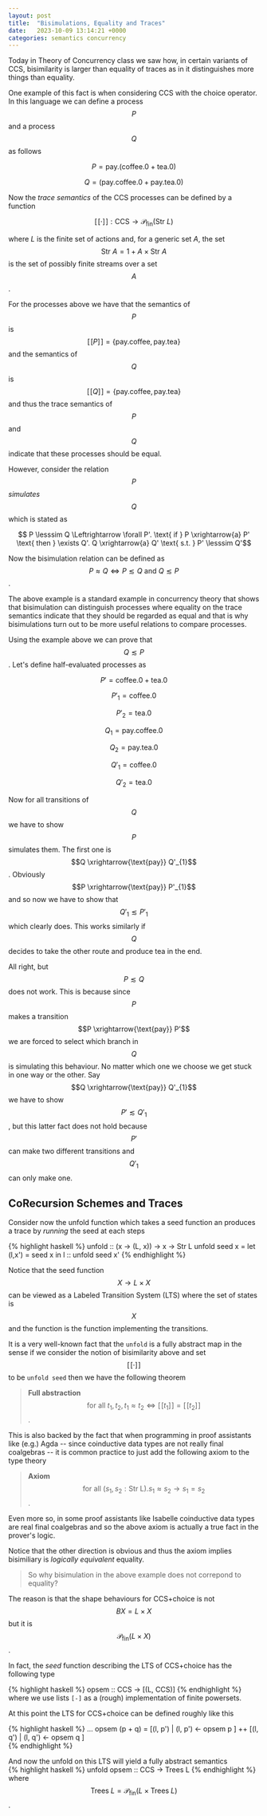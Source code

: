 ```yaml
---
layout: post
title:  "Bisimulations, Equality and Traces" 
date:   2023-10-09 13:14:21 +0000
categories: semantics concurrency 
---
```


Today in Theory of Concurrency class we saw how, in certain variants of CCS,
bisimilarity is larger than equality of traces as in it distinguishes more things than
equality. 

One example of this fact is when considering CCS with the choice operator.  In
this language we can define a process $$P$$ and a process $$Q$$ as follows 

$$P = \text{pay}.(\text{coffee}. 0 + \text{tea}. 0)$$ 

$$Q = (\text{pay}.\text{coffee}.0 + \text{pay}.\text{tea}. 0)$$

Now the *trace semantics* of the CCS processes can be defined by a function 

$$[\![ \cdot ]\!] : \text{CCS} \to \mathcal{P}_\text{fin}(\text{Str } L) $$

where $L$ is the finite set of actions and, for a generic set $A$, the set
$$\text{Str } A = 1 + A \times \text{Str }A $$ is the set of possibly finite
streams over a set $$A$$. 

For the processes above we have that the semantics of $$P$$ is $$[\![P]\!] =
\{\text{pay}.\text{coffee}, \text{pay}.\text{tea}\}$$ and the semantics of $$Q$$
is $$[\![ Q ]\!] = \{\text{pay}.\text{coffee}, \text{pay}.\text{tea}\}$$ and
thus the trace semantics of $$P$$ and $$Q$$ indicate that these processes should
be equal. 

However, consider the relation $$P$$ *simulates* $$Q$$ which is stated as 

$$ P \lesssim Q \Leftrightarrow \forall P'. \text{ if } P \xrightarrow{a} P'
\text{ then  } \exists Q'. Q \xrightarrow{a} Q' \text{ s.t. } P' \lesssim Q'$$

Now the bisimulation relation can be defined as $$P \approx Q \Leftrightarrow P
\lesssim Q \text{ and } Q \lesssim P$$. 

The above example is a standard example in concurrency theory that shows that
bisimulation can distinguish processes where equality on the trace semantics
indicate that they should be regarded as equal and that is why bisimulations
turn out to be more useful relations to compare processes.

Using the example above we can prove that $$Q \lesssim P$$. Let's define
half-evaluated processes as 

$$P' = \text{coffee}. 0 + \text{tea}. 0$$

$$P'_{1} = \text{coffee}. 0$$

$$P'_{2} = \text{tea}. 0$$

$$Q_{1} = \text{pay}.\text{coffee}.0$$

$$Q_{2} = \text{pay}.\text{tea}.0$$

$$Q'_{1} = \text{coffee}.0$$

$$Q'_{2} = \text{tea}.0$$

Now for all transitions of $$Q$$ we have to show $$P$$ simulates them. The first
one is $$Q \xrightarrow{\text{pay}} Q'_{1}$$.  Obviously $$P
\xrightarrow{\text{pay}} P'_{1}$$ and so now we have to show that $$Q'_{1}
\lesssim P'_{1}$$ which clearly does.  This works similarly if $$Q$$ decides to
take the other route and produce tea in the end. 

All right, but $$P \lesssim Q$$ does not work. This is because since $$P$$ makes a transition $$P \xrightarrow{\text{pay}} P'$$ we are forced to select which branch in $$Q$$ is simulating this behaviour. No matter which one we choose we get stuck in one way or the other. Say $$Q \xrightarrow{\text{pay}} Q'_{1}$$ we have to show $$P' \lesssim Q'_{1}$$, but this latter fact does not hold because $$P'$$ can make two different transitions and $$Q'_1$$ can only make one.   

## CoRecursion Schemes and Traces
Consider now the unfold function which takes a seed function an produces a trace
by *running* the seed at each steps

{% highlight haskell %}
unfold :: (x -> (L, x)) -> x  -> Str L
unfold seed x = let (l,x') = seed x in l :: unfold seed x' 
{% endhighlight %}

Notice that the seed function $$X \to L \times X$$ can be viewed as a Labeled
Transition System (LTS) where the set of states is $$X$$ and the function is the
function implementing the transitions. 

It is a very well-known fact that the `unfold` is a fully abstract map in the
sense if we consider the notion of bisimilarity above and set $$[\![ \cdot
]\!]$$ to be `unfold seed`  then we have the following theorem 

> **Full abstraction** $$\text{ for all } t_{1}, t_{2}, t_{1} \approx t_{2} \Leftrightarrow [\![ t_{1} ]\!] = [\![ t_{2}]\!]$$. 

This is also backed by the fact that when programming in proof assistants like
(e.g.) Agda -- since coinductive data types are not really final coalgebras --
it is common practice to just  add the following axiom to the type theory 

> **Axiom** $$\text{ for all } (s_{1}, s_{2} : \text{Str L}). s_{1} \approx s_{2} \to s_{1} = s_{2}$$ . 

Even more so, in some proof assistants like Isabelle coinductive data types are
real final coalgebras and so the above axiom is actually a true fact in the
prover's logic. 

Notice that the other direction is obvious and thus the axiom implies
bisimiliary is *logically equivalent*  equality. 

> So why bisimulation in the above example does not correpond to equality? 

The reason is that the shape behaviours for CCS+choice is not $$BX = L \times
X$$ but it is $$\mathcal{P}_\text{fin}(L \times X)$$. 

In fact, the *seed* function describing the LTS of CCS+choice has the following
type 

{% highlight haskell %} 
opsem :: CCS ->  [(L, CCS)]
{% endhighlight %}
where we use lists `[-]` as a (rough) implementation of finite powersets.  

At this point the LTS for CCS+choice can be defined roughly like this 

{% highlight haskell %}
...
opsem (p + q) = [(l, p') | (l, p') <- opsem p ] ++ [(l, q') | (l, q') <- opsem q ]  
{% endhighlight %}

And now the unfold on this LTS will yield a fully abstract semantics  
{% highlight haskell %}
unfold opsem :: CCS -> Trees L 
{% endhighlight %}
where $$\text{Trees}\; L = \mathcal{P}_\text{fin} (L \times \text{Trees}\; L)$$.

